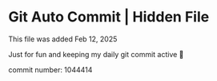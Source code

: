 # Git Auto Commit | Hidden File

This file was added Feb 12, 2025

Just for fun and keeping my daily git commit active 🤪

commit number: 1044414
